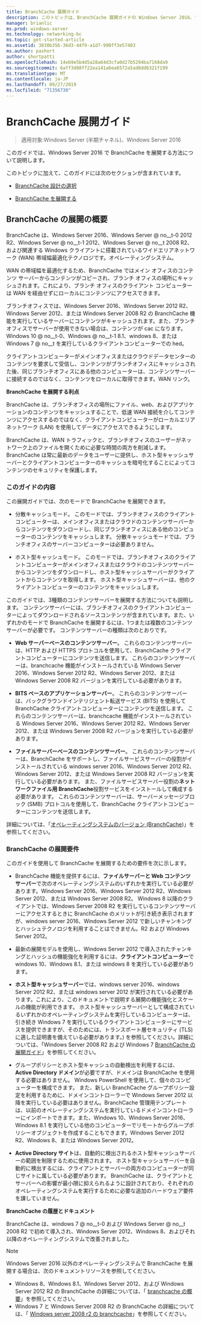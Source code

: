 ```yaml
---
title: BranchCache 展開ガイド
description: このトピックは、BranchCache 展開ガイドの Windows Server 2016、ブランチ オフィスに WAN 帯域幅使用量を最適化するために分散され、ホスト型キャッシュ モードで BranchCache を展開する方法を示しますの一部
manager: brianlic
ms.prod: windows-server
ms.technology: networking-bc
ms.topic: get-started-article
ms.assetid: 3830b356-36d3-44f9-a1d7-990ff3e57403
ms.author: pashort
author: shortpatti
ms.openlocfilehash: 14eb9e5b4d5a28a64d3cfa0d27b5294ba7168da9
ms.sourcegitcommit: 6aff3d88ff22ea141a6ea6572a5ad8dd6321f199
ms.translationtype: MT
ms.contentlocale: ja-JP
ms.lasthandoff: 09/27/2019
ms.locfileid: "71356730"
---
```

# <a name="branchcache-deployment-guide"></a>BranchCache 展開ガイド

>適用対象:Windows Server (半期チャネル)、Windows Server 2016

このガイドでは、Windows Server 2016 で BranchCache を展開する方法について説明します。  
  
このトピックに加えて、このガイドには次のセクションが含まれています。  
  
-   [BranchCache 設計の選択](../../branchcache/plan/Choosing-a-BranchCache-Design.md)  
  
-   [BranchCache を展開する](../../branchcache/deploy/Deploy-BranchCache.md)  
  
## <a name="branchcache-deployment-overview"></a>BranchCache の展開の概要

BranchCache は、Windows Server 2016、Windows Server @ no__t-0 2012 R2、Windows Server @ no__t-1 2012、Windows Server @ no__t 2008 R2、および関連する Windows クライアントに搭載されているワイドエリアネットワーク (WAN) 帯域幅最適化テクノロジです。オペレーティングシステム。  
  
WAN の帯域幅を最適化するため、BranchCache ではメイン オフィスのコンテンツ サーバーからコンテンツがコピーされ、ブランチ オフィスの場所にキャッシュされます。これにより、ブランチ オフィスのクライアント コンピューターは WAN を経由せずにローカルにコンテンツにアクセスできます。  
  
ブランチオフィスでは、Windows Server 2016、Windows Server 2012 R2、Windows Server 2012、または Windows Server 2008 R2 の BranchCache 機能を実行しているサーバーにコンテンツがキャッシュされます。また、ブランチオフィスでサーバーが使用できない場合は、コンテンツが cac になります。Windows 10 @ no__t-0、Windows @ no__t-1 8.1、windows 8、または Windows 7 @ no__t を実行しているクライアントコンピューターでの hed。  
  
クライアントコンピューターがメインオフィスまたはクラウドデータセンターのコンテンツを要求して受信し、コンテンツがブランチオフィスにキャッシュされた後、同じブランチオフィスにある他のコンピューターは、コンテンツサーバーに接続するのではなく、コンテンツをローカルに取得できます。WAN リンク。  
  
**BranchCache を展開する利点**  
  
BranchCache は、ブランチオフィスの場所にファイル、web、およびアプリケーションのコンテンツをキャッシュすることで、低速 WAN 接続を介してコンテンツにアクセスするのではなく、クライアントコンピューターがローカルエリアネットワーク (LAN) を使用してデータにアクセスできるようにします。  
  
BranchCache は、WAN トラフィックと、ブランチオフィスのユーザーがネットワーク上のファイルを開くために必要な時間の両方を削減します。  BranchCache は常に最新のデータをユーザーに提供し、ホスト型キャッシュサーバーとクライアントコンピューターのキャッシュを暗号化することによってコンテンツのセキュリティを保護します。  
  
### <a name="what-this-guide-provides"></a>このガイドの内容  
この展開ガイドでは、次のモードで BranchCache を展開できます。  
  
-   分散キャッシュモード。 このモードでは、ブランチオフィスのクライアントコンピューターは、メインオフィスまたはクラウドのコンテンツサーバーからコンテンツをダウンロードし、同じブランチオフィスにある他のコンピューターのコンテンツをキャッシュします。 分散キャッシュモードでは、ブランチオフィスのサーバーコンピューターは必要ありません。  
  
-   ホスト型キャッシュモード。 このモードでは、ブランチオフィスのクライアントコンピューターがメインオフィスまたはクラウドのコンテンツサーバーからコンテンツをダウンロードし、ホスト型キャッシュサーバーがクライアントからコンテンツを取得します。 ホスト型キャッシュサーバーは、他のクライアントコンピューターのコンテンツをキャッシュします。  
  
このガイドでは、3種類のコンテンツサーバーを展開する方法についても説明します。 コンテンツサーバーには、ブランチオフィスのクライアントコンピューターによってダウンロードされるソースコンテンツが含まれています。また、いずれかのモードで BranchCache を展開するには、1つまたは複数のコンテンツサーバーが必要です。 コンテンツサーバーの種類は次のとおりです。  
  
-   **Web サーバーベースのコンテンツサーバー**。 これらのコンテンツサーバーは、HTTP および HTTPS プロトコルを使用して、BranchCache クライアントコンピューターにコンテンツを送信します。 これらのコンテンツサーバーは、branchcache 機能がインストールされている Windows Server 2016、Windows Server 2012 R2、Windows Server 2012、または Windows Server 2008 R2 バージョンを実行している必要があります。  
  
-   **BITS ベースのアプリケーションサーバー**。 これらのコンテンツサーバーは、バックグラウンドインテリジェント転送サービス (BITS) を使用して BranchCache クライアントコンピューターにコンテンツを送信します。 これらのコンテンツサーバーは、branchcache 機能がインストールされている Windows Server 2016、Windows Server 2012 R2、Windows Server 2012、または Windows Server 2008 R2 バージョンを実行している必要があります。  
  
-   **ファイルサーバーベースのコンテンツサーバー**。 これらのコンテンツサーバーは、BranchCache をサポートし、ファイルサービスサーバーの役割がインストールされている windows server 2016、Windows Server 2012 R2、Windows Server 2012、または Windows Server 2008 R2 バージョンを実行している必要があります。 また、ファイルサービスサーバー役割の**ネットワークファイル用 BranchCache**役割サービスをインストールして構成する必要があります。 これらのコンテンツサーバーは、サーバーメッセージブロック (SMB) プロトコルを使用して、BranchCache クライアントコンピューターにコンテンツを送信します。  
  
詳細については、「[オペレーティングシステムのバージョン (BranchCache](https://technet.microsoft.com/windows-server-docs/networking/branchcache/branchcache#a-namebkmkosaoperating-system-versions-for-branchcache))」を参照してください。  
  
### <a name="branchcache-deployment-requirements"></a>BranchCache の展開要件

このガイドを使用して BranchCache を展開するための要件を次に示します。  
  
-   BranchCache 機能を提供するには、**ファイルサーバーと Web コンテンツサーバー**で次のオペレーティングシステムのいずれかを実行している必要があります。Windows Server 2016、Windows Server 2012 R2、Windows Server 2012、または Windows Server 2008 R2。 Windows 8 以降のクライアントでは、Windows Server 2008 R2 を実行しているコンテンツサーバーにアクセスするときに BranchCache のメリットが引き続き表示されますが、windows server 2016、Windows Server 2012 で新しいチャンキングとハッシュテクノロジを利用することはできません。R2 および Windows Server 2012。  
  
-   最新の展開モデルを使用し、Windows Server 2012 で導入されたチャンキングとハッシュの機能強化を利用するには、**クライアントコンピューター**で windows 10、Windows 8.1、または windows 8 を実行している必要があります。  
  
-   **ホスト型キャッシュサーバー**では、windows server 2016、windows Server 2012 R2、または windows server 2012 が実行されている必要があります。これにより、このドキュメントで説明する展開の機能強化とスケールの機能が利用できます。  ホスト型キャッシュサーバーとして構成されているいずれかのオペレーティングシステムを実行しているコンピューターは、引き続き Windows 7 を実行しているクライアントコンピューターにサービスを提供できますが、そのためには、トランスポート層セキュリティ (TLS) に適した証明書を備えている必要があります。) を参照してください。詳細については、「Windows Server 2008 R2 および Windows 7 [BranchCache の展開ガイド](https://technet.microsoft.com/library/ee649232.aspx)」を参照してください。  
  
-   グループポリシーとホスト型キャッシュの自動検出を利用するには、 **Active Directory ドメイン**が必要ですが、ドメインは BranchCache を使用する必要はありません。  Windows PowerShell を使用して、個々のコンピューターを構成できます。 また、新しい BranchCache グループポリシー設定を利用するために、ドメインコントローラーで Windows Server 2012 以降を実行している必要はありません。BranchCache 管理用テンプレートは、以前のオペレーティングシステムを実行しているドメインコントローラーにインポートできます。また、Windows 10、Windows Server 2016、Windows 8.1 を実行している他のコンピューターでリモートからグループポリシーオブジェクトを作成することもできます。Windows Server 2012 R2、Windows 8、または Windows Server 2012。

-   **Active Directory サイト**は、自動的に検出されるホスト型キャッシュサーバーの範囲を制限するために使用されます。  ホスト型キャッシュサーバーを自動的に検出するには、クライアントとサーバーの両方のコンピューターが同じサイトに属している必要があります。 BranchCache は、クライアントとサーバーへの影響が最小限に抑えられるように設計されており、それぞれのオペレーティングシステムを実行するために必要な追加のハードウェア要件を課していません。  

**BranchCache の履歴とドキュメント**

BranchCache は、windows 7 @ no__t-0 および Windows Server @ no__t 2008 R2 で初めて導入され、Windows Server 2012、Windows 8、およびそれ以降のオペレーティングシステムで改善されました。

> [!NOTE]
> Windows Server 2016 以外のオペレーティングシステムで BranchCache を展開する場合は、次のドキュメントリソースを参照してください。
> 
> - Windows 8、Windows 8.1、Windows Server 2012、および Windows Server 2012 R2 の BranchCache の詳細については、「 [branchcache の概要](https://technet.microsoft.com/library/hh831696.aspx)」を参照してください。  
> - Windows 7 と Windows Server 2008 R2 の BranchCache の詳細については、「 [Windows server 2008 r2 の branchcache](https://technet.microsoft.com/library/dd996634.aspx)」を参照してください。  
  


